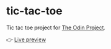 # tic-tac-toe
Tic tac toe project for [The Odin Project](https://www.theodinproject.com/lessons/node-path-javascript-tic-tac-toe).

👉 [Live preview](https://endearing-snickerdoodle-40631f.netlify.app/)
